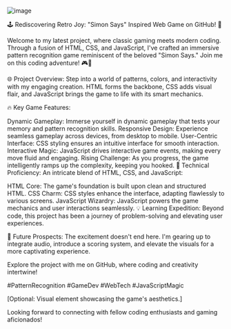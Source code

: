 ![image](https://github.com/Shashi-Srivastav/Project-Simon-Saya-Game/assets/119119389/afeebcff-f3f2-405a-b09c-b3cb9c897656)


🕹️ Rediscovering Retro Joy: "Simon Says" Inspired Web Game on GitHub! 🚀

Welcome to my latest project, where classic gaming meets modern coding. Through a fusion of HTML, CSS, and JavaScript, I've crafted an immersive pattern recognition game reminiscent of the beloved "Simon Says." Join me on this coding adventure! 🎮🌈

🌐 Project Overview:
Step into a world of patterns, colors, and interactivity with my engaging creation. HTML forms the backbone, CSS adds visual flair, and JavaScript brings the game to life with its smart mechanics.

🔥 Key Game Features:

Dynamic Gameplay: Immerse yourself in dynamic gameplay that tests your memory and pattern recognition skills.
Responsive Design: Experience seamless gameplay across devices, from desktop to mobile.
User-Centric Interface: CSS styling ensures an intuitive interface for smooth interaction.
Interactive Magic: JavaScript drives interactive game events, making every move fluid and engaging.
Rising Challenge: As you progress, the game intelligently ramps up the complexity, keeping you hooked.
🚀 Technical Proficiency:
An intricate blend of HTML, CSS, and JavaScript:

HTML Core: The game's foundation is built upon clean and structured HTML.
CSS Charm: CSS styles enhance the interface, adapting flawlessly to various screens.
JavaScript Wizardry: JavaScript powers the game mechanics and user interactions seamlessly.
💡 Learning Expedition:
Beyond code, this project has been a journey of problem-solving and elevating user experiences.

🎯 Future Prospects:
The excitement doesn't end here. I'm gearing up to integrate audio, introduce a scoring system, and elevate the visuals for a more captivating experience.

Explore the project with me on GitHub, where coding and creativity intertwine!

#PatternRecognition #GameDev #WebTech #JavaScriptMagic

[Optional: Visual element showcasing the game's aesthetics.]

Looking forward to connecting with fellow coding enthusiasts and gaming aficionados!
